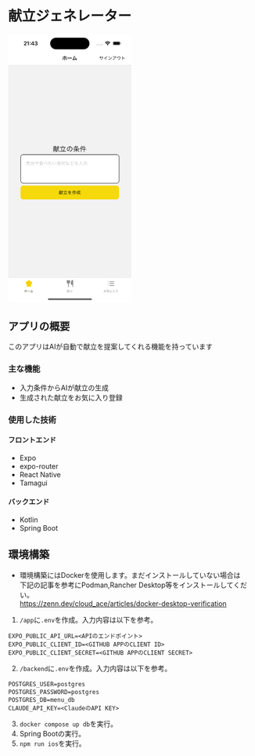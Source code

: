# 献立ジェネレーター

<img src="docs/images/top-screen.png" width="50%" />

## アプリの概要
このアプリはAIが自動で献立を提案してくれる機能を持っています

### 主な機能
- 入力条件からAIが献立の生成
- 生成された献立をお気に入り登録

### 使用した技術
#### フロントエンド
- Expo
- expo-router
- React Native
- Tamagui

#### バックエンド
- Kotlin
- Spring Boot

## 環境構築
* 環境構築にはDockerを使用します。まだインストールしていない場合は \
下記の記事を参考にPodman,Rancher Desktop等をインストールしてくだい。 \
https://zenn.dev/cloud_ace/articles/docker-desktop-verification

1. `/app`に`.env`を作成。入力内容は以下を参考。
```.env
EXPO_PUBLIC_API_URL=<APIのエンドポイント>
EXPO_PUBLIC_CLIENT_ID=<GITHUB APPのCLIENT ID>
EXPO_PUBLIC_CLIENT_SECRET=<GITHUB APPのCLIENT SECRET>
```

2. `/backend`に`.env`を作成。入力内容は以下を参考。
```.env
POSTGRES_USER=postgres
POSTGRES_PASSWORD=postgres
POSTGRES_DB=menu_db
CLAUDE_API_KEY=<ClaudeのAPI KEY>
```

3. `docker compose up db`を実行。
4. Spring Bootの実行。
5. `npm run ios`を実行。


